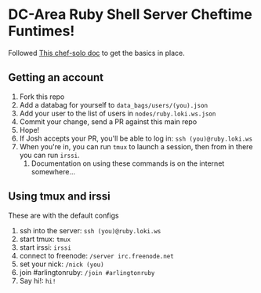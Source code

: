 # DC-Area Ruby Shell Server Cheftime Funtimes!

Followed [This chef-solo doc][1] to get the basics in place.

## Getting an account

1. Fork this repo
1. Add a databag for yourself to `data_bags/users/(you).json`
1. Add your user to the list of users in `nodes/ruby.loki.ws.json`
1. Commit your change, send a PR against this main repo
1. Hope!
1. If Josh accepts your PR, you'll be able to log in: `ssh (you)@ruby.loki.ws`
1. When you're in, you can run `tmux` to launch a session, then from
   in there you can run `irssi`.
    1. Documentation on using these commands is on the internet somewhere...

## Using tmux and irssi

These are with the default configs

1. ssh into the server: `ssh (you)@ruby.loki.ws`
1. start tmux: `tmux`
1. start irssi: `irssi`
1. connect to freenode: `/server irc.freenode.net`
1. set your nick: `/nick (you)`
1. join #arlingtonruby: `/join #arlingtonruby`
1. Say hi!: `hi!`

[1]: http://leopard.in.ua/2013/01/04/chef-solo-getting-started-part-1/
